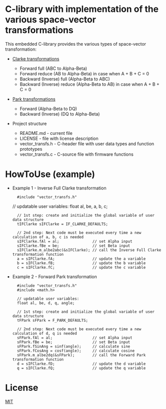 # C-library with implementation of the various space-vector transformations

This embedded C-library provides the various types of space-vector transformation:
* [Clarke transformations](https://en.wikipedia.org/wiki/Alpha%E2%80%93beta_transformation)
  * Forward full (ABC to Alpha-Beta)
  * Forward reduce (AB to Alpha-Beta) in case when A + B + C = 0
  * Backward (Inverse) full (Alpha-Beta to ABC)
  * Backward (Inverse) reduce (Alpha-Beta to AB) in case when A + B + C = 0
* [Park transformations](https://en.wikipedia.org/wiki/Direct-quadrature-zero_transformation)
  * Forward (Alpha-Beta to DQ)
  * Backward (Inverse) (DQ to Alpha-Beta)

* Project structure
	* README.md - current file
	* LICENSE - file with license description
  * vector_transfs.h - C-header file with user data types and function prototypes
  * vector_transfs.c - C-source file with firmware functions

# HowToUse (example)

* Example 1 - Inverse Full Clarke transformation

        #include "vector_transfs.h"
	
	// updatable user variables:
        float al, be, a, b, c;
				
        // 1st step: create and initialize the global variable of user data structure
        tIFClarke sIFClarke = IF_CLARKE_DEFAULTS;

        // 2nd step: Next code must be executed every time a new calculation of a, b, c is needed
        sIFClarke.fAl = al;               // set Alpha input
        sIFClarke.fBe = be;               // set Beta input
        sIFClarke.m_albe2abc(&sIFClarke); // call the Inverse Full Clarke transformation function
        a = sIFClarke.fA;                 // update the a variable
        b = sIFClarke.fB;                 // update the b variable
        c = sIFClarke.fC;                 // update the c variable

* Example 2 - Forward Park transformation

        #include "vector_transfs.h"
        #include <math.h>
	
        // updatable user variables:
        float al, be, d, q, angle;
				
        // 1st step: create and initialize the global variable of user data structure
        tFPark sFPark = F_PARK_DEFAULTS;

        // 2nd step: Next code must be executed every time a new calculation of d, q is needed
        sFPark.fAl = al;                  // set Alpha input
        sFPark.fBe = be;                  // set Beta input
        sFPark.fSinAng = sinf(angle);     // calculate sine
        sFPark.fCosAng = cosf(angle);     // calculate cosine
        sFPark.m_albe2dq(&sFPark);        // call the Forward Park transformation function
        d = sIFClarke.fD;                 // update the d variable
        q = sIFClarke.fQ;                 // update the q variable

# License
  
[MIT](./LICENSE "License Description")

